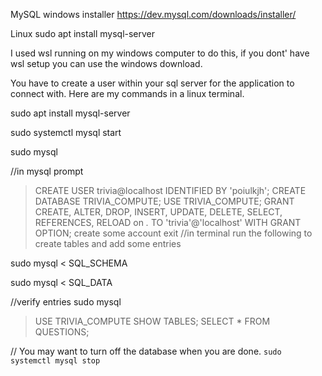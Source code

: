 MySQL windows installer
https://dev.mysql.com/downloads/installer/

Linux 
sudo apt install mysql-server


I used wsl running on my windows computer to do this, if you dont' have wsl setup you can use the windows download. 

You have to create a user within your sql server for the application to connect with. Here are my commands in a linux terminal.

sudo apt install mysql-server

sudo systemctl mysql start

sudo mysql

//in mysql prompt
> CREATE USER trivia@localhost IDENTIFIED BY 'poiulkjh'; 
> CREATE DATABASE TRIVIA_COMPUTE;
> USE TRIVIA_COMPUTE;
> GRANT CREATE, ALTER, DROP, INSERT, UPDATE, DELETE, SELECT, REFERENCES, RELOAD on *.* TO 'trivia'@'localhost' WITH GRANT OPTION;
create some account
> exit
//in terminal run the following to create tables and add some entries

sudo mysql < SQL_SCHEMA

sudo mysql < SQL_DATA

//verify entries
sudo mysql
> USE TRIVIA_COMPUTE
> SHOW TABLES;
> SELECT * FROM QUESTIONS;

// You may want to turn off the database when you are done. `sudo systemctl mysql stop`


